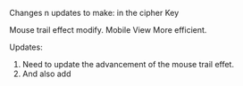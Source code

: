 Changes n updates to make: in the cipher Key

Mouse trail effect modify.
Mobile View More efficient.


Updates: 
1. Need to update the advancement of the mouse trail effet.  
2. And also add


